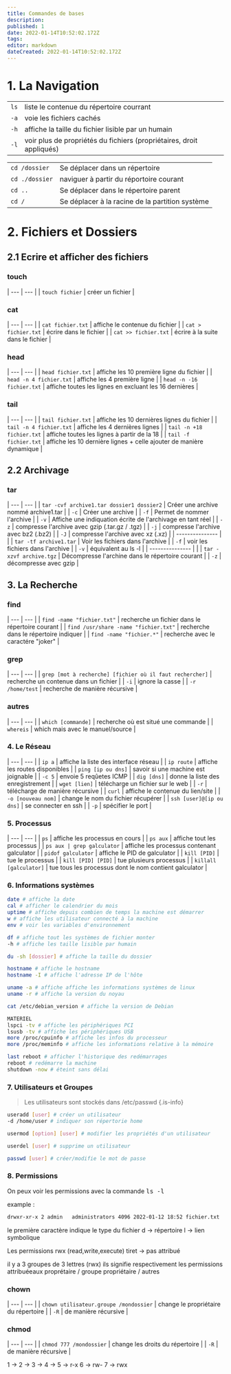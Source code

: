 ```yaml
---
title: Commandes de bases
description: 
published: 1
date: 2022-01-14T10:52:02.172Z
tags: 
editor: markdown
dateCreated: 2022-01-14T10:52:02.172Z
---
```


# 1. La Navigation
|     |     |
| --- | --- |
| `ls` | liste le contenue du répertoire courrant |
| `-a` | voie les fichiers cachés |
| `-h` | affiche la taille du fichier lisible par un humain |
| `-l` | voir plus de propriétés du fichiers (propriétaires, droit appliqués) |


|     |     |
| --- | --- |
| `cd /dossier` | Se déplacer dans un répertoire |
| `cd ./dossier` | naviguer à partir du réportoire courant |
| `cd ..` | Se déplacer dans le répertoire parent |
| `cd /` | Se déplacer à la racine de la partition système |

# 2. Fichiers et Dossiers
## 2.1 Ecrire et afficher des fichiers

### touch
| --- | --- |
| `touch fichier` | créer un fichier |

### cat

| --- | --- |
| `cat fichier.txt` | affiche le contenue du fichier |
| `cat > fichier.txt` | écrire dans le fichier |
| `cat >> fichier.txt` | écrire à la suite dans le fichier |


### head
| --- | --- |
| `head fichier.txt` | affiche les 10 première ligne du fichier |
| `head -n 4 fichier.txt` | affiche les 4 première ligne |
| `head -n -16 fichier.txt` | affiche toutes les lignes en excluant les 16 dernières |


### tail
| --- | --- |
| `tail fichier.txt` | affiche les 10 dernières lignes du fichier |
| `tail -n 4 fichier.txt` | affiche les 4 dernières lignes |
| `tail -n +18 fichier.txt` | affiche toutes les lignes à partir de la 18 |
| `tail -f fichier.txt` | affiche les 10 dernière lignes + celle ajouter de manière dynamique |

## 2.2 Archivage
### tar
| --- | --- |
| `tar -cvf archive1.tar dossier1 dossier2` | Créer une archive nommé archive1.tar |
| `-c` | Créer une archive |
| `-f` | Permet de nommer l'archive |
| `-v` | Affiche une indiquation écrite de l'archivage en tant réel |
| `-z` | compresse l'archive avec gzip (.tar.gz / .tgz) |
| `-j` | compresse l'archive avec bz2 (.bz2) |
| `-J` | compresse l'archive avec xz (.xz) |
| --------------- |  |
| `tar -tf archive1.tar` | Voir les fichiers dans l'archive |
| `-f` | voir les fichiers dans l'archive |
| `-v` | équivalent au ls -l |
| --------------- |  |
| `tar -xzvf archive.tgz` | Décompresse l'archine dans le répertoire courant |
| `-z` | décompresse avec gzip |

## 3. La Recherche
### find
| --- | --- |
| `find -name "fichier.txt"` | recherche un fichier dans le répertoire courant |
| `find /usr/share -name "fichier.txt"` | recherche dans le répertoire indiquer |
| `find -name "fichier.*"` | recherche avec le caractére "joker" |


### grep
| --- | --- |
| `grep [mot à recherche] [fichier où il faut rechercher]` | recherche un contenue dans un fichier |
| `-i` | ignore la casse |
| `-r /home/test` | recherche de manière récursive |


### autres
| --- | --- |
| `which [commande]` | recherche où est situé une commande |
| `whereis` | which mais avec le manuel/source |


### 4. Le Réseau
| --- | --- |
| `ip a` | affiche la liste des interface réseau |
| `ip route` | affiche les routes disponibles |
| `ping [ip ou dns]` | savoir si une machine est joignable  |
| `-c 5` | envoie 5 reqûetes ICMP |
| `dig [dns]` | donne la liste des enregistrement |
| `wget [lien]` | télécharge un fichier sur le web |
| `-r` | télécharge de manière récursive |
| `curl` | affiche le contenue du lien/site |
| `-o [nouveau nom]` | change le nom du fichier récupérer |
| `ssh [user]@[ip ou dns]` | se connecter en ssh |
| `-p` | spécifier le port |

### 5. Processus
| --- | --- |
| `ps` | affiche les processus en cours |
| `ps aux` | affiche tout les processus |
| `ps aux | grep galculator` | affiche les processus contenant galculator |
| `pidof galculator` | affiche le PID de galculator |
| `kill [PID]` | tue le processus |
| `kill [PID] [PID]` | tue plusieurs processus |
| `killall [galculator]` | tue tous les processus dont le nom contient galculator |

### 6. Informations systèmes
```bash
date # affiche la date
cal # afficher le calendrier du mois
uptime # affiche depuis combien de temps la machine est démarrer
w # affiche les utilisateur connecté à la machine
env # voir les variables d'environnement

df # affiche tout les systèmes de fichier monter
-h # affiche les taille lisible par humain

du -sh [dossier] # affiche la taille du dossier

hostname # affiche le hostname
hostname -I # affiche l'adresse IP de l'hôte

uname -a # affiche affiche les informations systèmes de linux
uname -r # affiche la version du noyau

cat /etc/debian_version # affiche la version de Debian

MATERIEL
lspci -tv # affiche les périphériques PCI
lsusb -tv # affiche les périphériques USB
more /proc/cpuinfo # affiche les infos du processeur
more /proc/meminfo # affiche les informations relative à la mémoire

last reboot # afficher l'historique des redémarrages
reboot # redémarre la machine
shutdown -now # éteint sans délai
```

### 7. Utilisateurs et Groupes
> Les utilisateurs sont stockés dans /etc/passwd
{.is-info}

```bash
useradd [user] # créer un utilisateur
-d /home/user # indiquer son répertorie home

usermod [option] [user] # modifier les propriétés d'un utilisateur

userdel [user] # supprime un utilisateur

passwd [user] # créer/modifie le mot de passe
```

### 8. Permissions
On peux voir les permissions avec la commande <kbd>ls -l</kbd>

example : 
```bash
drwxr-xr-x 2 admin   administrators 4096 2022-01-12 18:52 fichier.txt
```
le première caractère indique le type du fichier
d -> répertoire
l -> lien symbolique

Les permissions rwx (read,write,execute)
tiret -> pas attribué

il y a 3 groupes de 3 lettres (rwx)
ils signifie respectivement les permissions attribuéeaux proprétaire / groupe propriétaire / autres

### chown
| --- | --- |
| `chown utilisateur.groupe /mondossier` | change le propriétaire du répertoire |
| `-R` | de manière récursive |


### chmod
| --- | --- |
| `chmod 777 /mondossier` | change les droits du répertoire |
| `-R` | de manière récursive |

1 ->
2 ->
3 ->
4 ->
5 -> r-x
6 -> rw-
7 -> rwx